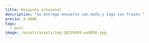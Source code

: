 ```yaml
---
title: Desayuno artesanal
description: "Se entrega envuelto con moño y tags con frases "
precio: $ 4000
tags:
  - post
image: /assets/assets/img-20220404-wa0056.jpg
---
```

